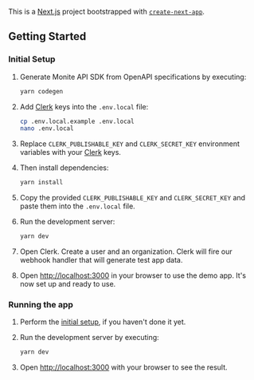 This is a [Next.js](https://nextjs.org/) project bootstrapped with [`create-next-app`](https://github.com/vercel/next.js/tree/canary/packages/create-next-app).

## Getting Started

### Initial Setup

1. Generate Monite API SDK from OpenAPI specifications by executing:
    ```bash
    yarn codegen
    ```

2. Add [Clerk](https://clerk.com/) keys into the `.env.local` file:
    ```bash
    cp .env.local.example .env.local
    nano .env.local
    ```

3. Replace `CLERK_PUBLISHABLE_KEY` and `CLERK_SECRET_KEY` environment variables with your [Clerk](https://clerk.com/) keys.

4. Then install dependencies:
    ```bash
    yarn install
    ```

5. Copy the provided `CLERK_PUBLISHABLE_KEY` and `CLERK_SECRET_KEY` and paste them into the `.env.local` file.

6. Run the development server:
    ```bash
    yarn dev
    ```

7. Open Clerk. Create a user and an organization. Clerk will fire our webhook handler that will generate test app data.

8. Open [http://localhost:3000](http://localhost:3000) in your browser to use the demo app. It's now set up and ready to use.

### Running the app

1. Perform the [initial setup](#initial-setup), if you haven't done it yet.

2. Run the development server by executing:
    ```bash
    yarn dev
    ```

3. Open [http://localhost:3000](http://localhost:3000) with your browser to see the result.

